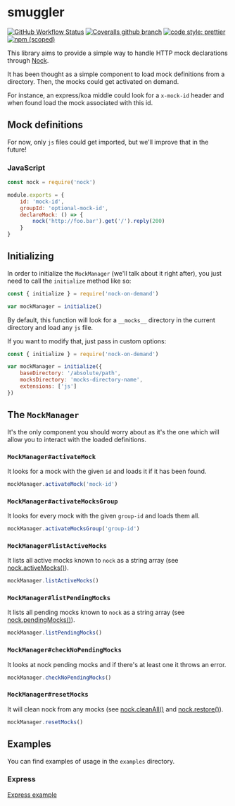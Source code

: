 # smuggler
[![GitHub Workflow Status](https://img.shields.io/github/workflow/status/ekino/smuggler/build?style=flat-square)](https://github.com/ekino/smuggler/actions)
[![Coveralls github branch](https://img.shields.io/coveralls/github/ekino/smuggler/main?style=flat-square)](https://coveralls.io/github/ekino/smuggler?branch=main)
[![code style: prettier](https://img.shields.io/badge/code_style-prettier-ff69b4.svg?style=flat-square)](https://github.com/prettier/prettier)
[![npm (scoped)](https://img.shields.io/npm/v/@ekino/smuggler?style=flat-square)](https://www.npmjs.com/package/@ekino/smuggler)

This library aims to provide a simple way to handle HTTP mock declarations through [Nock](https://github.com/nock/nock).

It has been thought as a simple component to load mock definitions from a directory. Then, the mocks could get activated on demand.

For instance, an express/koa middle could look for a `x-mock-id` header and when found load the mock associated with this id.

## Mock definitions

For now, only `js` files could get imported, but we'll improve that in the future!

### JavaScript

```javascript
const nock = require('nock')

module.exports = {
    id: 'mock-id',
    groupId: 'optional-mock-id',
    declareMock: () => {
        nock('http://foo.bar').get('/').reply(200)
    }
}
```

## Initializing

In order to initialize the `MockManager` (we'll talk about it right after), you just need to call the `initialize` method like so:

```javascript
const { initialize } = require('nock-on-demand')

var mockManager = initialize()
```

By default, this function will look for a `__mocks__` directory in the current directory and load any `js` file.

If you want to modify that, just pass in custom options:

```javascript
const { initialize } = require('nock-on-demand')

var mockManager = initialize({
    baseDirectory: '/absolute/path',
    mocksDirectory: 'mocks-directory-name',
    extensions: ['js']
})
```

## The `MockManager`

It's the only component you should worry about as it's the one which will allow you to interact with the loaded definitions.

### `MockManager#activateMock`

It looks for a mock with the given `id` and loads it if it has been found.

```javascript
mockManager.activateMock('mock-id')
```

### `MockManager#activateMocksGroup`

It looks for every mock with the given `group-id` and loads them all.

```javascript
mockManager.activateMocksGroup('group-id')
```

### `MockManager#listActiveMocks`

It lists all active mocks known to `nock` as a string array (see [nock.activeMocks()](https://github.com/nock/nock#pendingmocks)).

```javascript
mockManager.listActiveMocks()
```

### `MockManager#listPendingMocks`

It lists all pending mocks known to `nock` as a string array (see [nock.pendingMocks()](https://github.com/nock/nock#pendingmocks)).

```javascript
mockManager.listPendingMocks()
```

### `MockManager#checkNoPendingMocks`

It looks at nock pending mocks and if there's at least one it throws an error.

```javascript
mockManager.checkNoPendingMocks()
```

### `MockManager#resetMocks`

It will clean nock from any mocks (see [nock.cleanAll()](https://github.com/nock/nock#cleanall) and [nock.restore()](https://github.com/nock/nock#restoring)).

```javascript
mockManager.resetMocks()
```

## Examples

You can find examples of usage in the `examples` directory.

### Express

[Express example](./examples/express/README.md)
